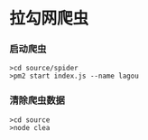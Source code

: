 ﻿# 拉勾网爬虫
### 启动爬虫

    >cd source/spider
    >pm2 start index.js --name lagou
    
### 清除爬虫数据

    >cd source
    >node clea